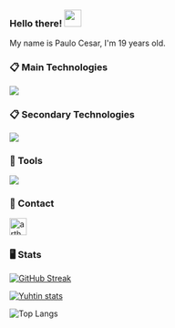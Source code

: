 ### Hello there! <img src="https://raw.githubusercontent.com/aemmadi/aemmadi/master/wave.gif" width="30px">

My name is Paulo Cesar, I'm 19 years old.

### 📋 Main Technologies
  [![](https://skillicons.dev/icons?i=java,spring,gradle,go,kubernetes,docker,git,githubactions)](https://skillicons.dev)

### 📋 Secondary Technologies
  [![](https://skillicons.dev/icons?i=aws,azure,rabbitmq,grafana,prometheus,terraform,elasticsearch)](https://skillicons.dev)

### 🚀 Tools
[![](https://skillicons.dev/icons?i=idea,obsidian,postman,github)](https://skillicons.dev)

### 💬 Contact
<a href="https://linkedin.com/in/paulocsr" target="blank"><img align="center" src="https://raw.githubusercontent.com/rahuldkjain/github-profile-readme-generator/master/src/images/icons/Social/linked-in-alt.svg" alt="arthur-spedine-8269732a6" height="30" width="30" /></a>

### 🖥️ Stats
  
  [![GitHub Streak](https://streak-stats.demolab.com?user=PauloCesarRR&theme=monokai-metallian&hide_border=true&date_format=j%20M%5B%20Y%5D)](https://git.io/streak-stats)
  
  [![Yuhtin stats](https://github-readme-stats.vercel.app/api?username=PauloCesarRR&show_icons=true&count_private=true&theme=react&hide_border=true&bg_color=1F222E&hide_title=true&icon_color=F8D866)](https://github.com/PauloCesarRR/)
  
  ![Top Langs](https://github-readme-stats-git-masterrstaa-rickstaa.vercel.app/api/top-langs/?username=PauloCesarRR&layout=compact&theme=react&hide_border=true&bg_color=1F222E&title_color=F85D7F&icon_color=F8D866)
